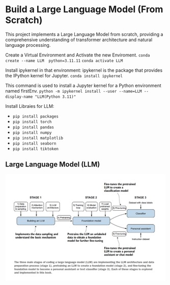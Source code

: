 # Build a Large Language Model (From Scratch)

This project implements a Large Language Model from scratch, providing a comprehensive understanding of transformer architecture and natural language processing.

Create a Virtual Environment and Activate the new Enviroment.
`conda create --name LLM  python=3.11.11`
`conda activate LLM`

Install ipykernel in that environment: ipykernel is the package that provides the IPython kernel for Jupyter.
`conda install ipykernel`

This command is used to install a Jupyter kernel for a Python environment named firstEnv.
`python -m ipykernel install --user --name=LLM --display-name "LLM(Python 3.11)"`

Install Libraies for LLM:

- `pip install packages`
- `pip install torch`
- `pip install pandas`
- `pip install numpy`
- `pip install matplotlib`
- `pip install seaborn`
- `pip install tiktoken`

## Large Language Model (LLM)

![LLM](Images/LLM.png)
